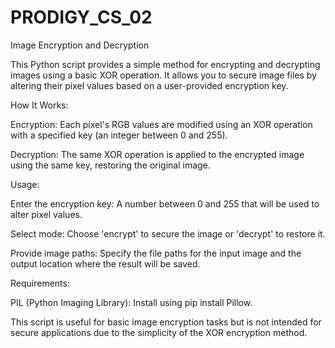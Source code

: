 # PRODIGY_CS_02
Image Encryption and Decryption

This Python script provides a simple method for encrypting and decrypting images using a basic XOR operation. It allows you to secure image files by altering their pixel values based on a user-provided encryption key.

How It Works:

Encryption: Each pixel's RGB values are modified using an XOR operation with a specified key (an integer between 0 and 255).

Decryption: The same XOR operation is applied to the encrypted image using the same key, restoring the original image.

Usage:

Enter the encryption key: A number between 0 and 255 that will be used to alter pixel values.

Select mode: Choose 'encrypt' to secure the image or 'decrypt' to restore it.

Provide image paths: Specify the file paths for the input image and the output location where the result will be saved.

Requirements:


PIL (Python Imaging Library): Install using pip install Pillow.

This script is useful for basic image encryption tasks but is not intended for secure applications due to the simplicity of the XOR encryption method.
